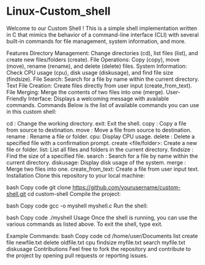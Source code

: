 # Linux-Custom_shell
Welcome to our Custom Shell ! This is a simple shell implementation written in C that mimics the behavior of a command-line interface (CLI) with several built-in commands for file management, system information, and more.

Features
Directory Management: Change directories (cd), list files (list), and create new files/folders (create).
File Operations: Copy (copy), move (move), rename (rename), and delete (delete) files.
System Information: Check CPU usage (cpu), disk usage (diskusage), and find file size (findsize).
File Search: Search for a file by name within the current directory.
Text File Creation: Create files directly from user input (create_from_text).
File Merging: Merge the contents of two files into one (merge).
User-Friendly Interface: Displays a welcoming message with available commands.
Commands
Below is the list of available commands you can use in this custom shell:

cd <directory>: Change the working directory.
exit: Exit the shell.
copy <src> <dest>: Copy a file from source to destination.
move <src> <dest>: Move a file from source to destination.
rename <old> <new>: Rename a file or folder.
cpu: Display CPU usage.
delete <file>: Delete a specified file with a confirmation prompt.
create <file/folder>: Create a new file or folder.
list: List all files and folders in the current directory.
findsize <file>: Find the size of a specified file.
search <file>: Search for a file by name within the current directory.
diskusage: Display disk usage of the system.
merge <file1> <file2>: Merge two files into one.
create_from_text: Create a file from user input text.
Installation
Clone this repository to your local machine:

bash
Copy code
git clone https://github.com/yourusername/custom-shell.git
cd custom-shell
Compile the project:

bash
Copy code
gcc -o myshell myshell.c
Run the shell:

bash
Copy code
./myshell
Usage
Once the shell is running, you can use the various commands as listed above. To exit the shell, type exit.

Example Commands:
bash
Copy code
cd /home/user/Documents
list
create file newfile.txt
delete oldfile.txt
cpu
findsize myfile.txt
search myfile.txt
diskusage
Contributions
Feel free to fork the repository and contribute to the project by opening pull requests or reporting issues.

